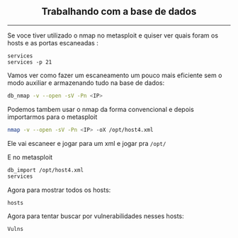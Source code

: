 <h2 align="center"> Trabalhando com a base de dados</h2>
<hr>


Se voce tiver utilizado o nmap no metasploit e quiser ver quais foram os hosts e as portas escaneadas :
```
services
services -p 21
```

Vamos ver como fazer um escaneamento um pouco mais eficiente sem o modo auxiliar e armazenando tudo na base de dados:

```sh
db_nmap -v --open -sV -Pn <IP>
```

Podemos tambem usar o nmap da forma convencional e depois importarmos para o metasploit
```sh
nmap -v --open -sV -Pn <IP> -oX /opt/host4.xml
```

Ele vai escaneer e jogar para um xml e jogar pra `/opt/`

E no metasploit 

```sh
db_import /opt/host4.xml
services
```


Agora para mostrar todos os hosts:

```
hosts
```

Agora para tentar buscar por vulnerabilidades nesses hosts:

```sh
Vulns
```

